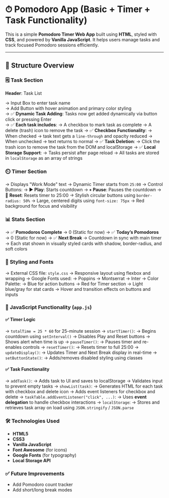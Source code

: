 # ⏱ Pomodoro App (Basic + Timer + Task Functionality)

This is a simple **Pomodoro Timer Web App** built using **HTML**, styled with **CSS**, and powered by **Vanilla JavaScript**. It helps users manage tasks and track focused Pomodoro sessions efficiently.

---

## 🧱 Structure Overview

### 🗒️ Task Section

**Header**: Task List

-> Input Box to enter task name  
-> Add Button with hover animation and primary color styling  
-> ✅ **Dynamic Task Adding**: Tasks now get added dynamically via button click or pressing Enter  
-> ✅ **Each task includes**:
  -> A checkbox to mark task as complete
  -> A delete (trash) icon to remove the task
-> ✅ **Checkbox Functionality**:
  -> When checked → task text gets a `line-through` and opacity reduced
  -> When unchecked → text returns to normal
-> ✅ **Task Deletion**:
  -> Click the trash icon to remove the task from the DOM and localStorage
-> ✅ **Local Storage Support**:
  -> Tasks persist after page reload
  -> All tasks are stored in `localStorage` as an array of strings

### ⏲️ Timer Section

-> Displays "Work Mode" text
-> Dynamic Timer starts from `25:00`
-> Control Buttons:
  -> ▶ **Play**: Starts countdown
  -> ⏸ **Pause**: Pauses the countdown
  -> 🔁 **Reset**: Resets timer to 25:00
-> Stylish circular buttons using `border-radius: 50%`
-> Large, centered digits using `font-size: 75px`
-> Red background for focus and visibility

### 📊 Stats Section

-> ✅ **Pomodoros Complete** → 0 (Static for now)
-> ✅ **Today’s Pomodoros** → 0 (Static for now)
-> ✅ **Next Break** → Countdown in sync with main timer
-> Each stat shown in visually styled cards with shadow, border-radius, and soft colors

### 🎨 Styling and Fonts

-> External CSS file: `style.css`
-> Responsive layout using flexbox and wrapping
-> Google Fonts used:
  -> Poppins
  -> Montserrat
  -> Inter
-> Color Palette:
  -> Blue for action buttons
  -> Red for Timer section
  -> Light blue/gray for stat cards
-> Hover and transition effects on buttons and inputs

### 📜 JavaScript Functionality (`app.js`)

#### ✅ Timer Logic

-> `totalTime = 25 * 60` for 25-minute session
-> `startTimer()`:
  -> Begins countdown using `setInterval()`
  -> Disables Play and Reset buttons
  -> Shows alert when time is up
-> `pauseTimer()`:
  -> Pauses timer and re-enables controls
-> `resetTimer()`:
  -> Resets timer to full 25:00
-> `updateDisplay()`:
  -> Updates Timer and Next Break display in real-time
-> `setButtonState()`:
  -> Adds/removes disabled styling using classes

#### ✅ Task Functionality

-> `addTask()`:
  -> Adds task to UI and saves to localStorage
  -> Validates input to prevent empty tasks
-> `showList(task)`:
  -> Generates HTML for each task with checkbox and delete icon
  -> Adds event listeners for checkbox and delete
-> `taskTable.addEventListener("click", ...)`:
  -> Uses **event delegation** to handle checkbox interactions
-> `localStorage`:
  -> Stores and retrieves task array on load using `JSON.stringify` / `JSON.parse`

### 🛠️ Technologies Used

- **HTML5**
- **CSS3**
- **Vanilla JavaScript**
- **Font Awesome** (for icons)
- **Google Fonts** (for typography)
- **Local Storage API**

### ✅ Future Improvements

- Add Pomodoro count tracker
- Add short/long break modes






